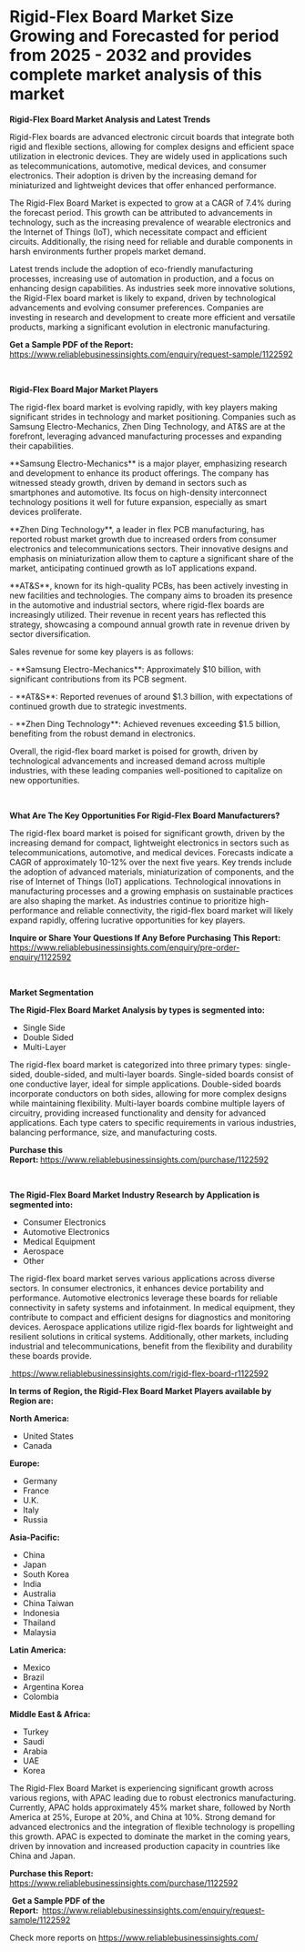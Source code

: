 <p><h1>Rigid-Flex Board Market Size Growing and Forecasted for period from 2025 - 2032 and provides complete market analysis of this market</h1></p><p><strong>Rigid-Flex Board Market Analysis and Latest Trends</strong></p>
<p><p>Rigid-Flex boards are advanced electronic circuit boards that integrate both rigid and flexible sections, allowing for complex designs and efficient space utilization in electronic devices. They are widely used in applications such as telecommunications, automotive, medical devices, and consumer electronics. Their adoption is driven by the increasing demand for miniaturized and lightweight devices that offer enhanced performance.</p><p>The Rigid-Flex Board Market is expected to grow at a CAGR of 7.4% during the forecast period. This growth can be attributed to advancements in technology, such as the increasing prevalence of wearable electronics and the Internet of Things (IoT), which necessitate compact and efficient circuits. Additionally, the rising need for reliable and durable components in harsh environments further propels market demand.</p><p>Latest trends include the adoption of eco-friendly manufacturing processes, increasing use of automation in production, and a focus on enhancing design capabilities. As industries seek more innovative solutions, the Rigid-Flex board market is likely to expand, driven by technological advancements and evolving consumer preferences. Companies are investing in research and development to create more efficient and versatile products, marking a significant evolution in electronic manufacturing.</p></p>
<p><strong>Get a Sample PDF of the Report:&nbsp;</strong> <a href="https://www.reliablebusinessinsights.com/enquiry/request-sample/1122592?utm_campaign=3133&utm_medium=2&utm_source=Github&utm_content=ia&utm_term=07042025&utm_id=rigid-flex-board">https://www.reliablebusinessinsights.com/enquiry/request-sample/1122592</a></p>
<p>&nbsp;</p>
<p><strong>Rigid-Flex Board Major Market Players</strong></p>
<p><p>The rigid-flex board market is evolving rapidly, with key players making significant strides in technology and market positioning. Companies such as Samsung Electro-Mechanics, Zhen Ding Technology, and AT&S are at the forefront, leveraging advanced manufacturing processes and expanding their capabilities.</p><p>**Samsung Electro-Mechanics** is a major player, emphasizing research and development to enhance its product offerings. The company has witnessed steady growth, driven by demand in sectors such as smartphones and automotive. Its focus on high-density interconnect technology positions it well for future expansion, especially as smart devices proliferate.</p><p>**Zhen Ding Technology**, a leader in flex PCB manufacturing, has reported robust market growth due to increased orders from consumer electronics and telecommunications sectors. Their innovative designs and emphasis on miniaturization allow them to capture a significant share of the market, anticipating continued growth as IoT applications expand.</p><p>**AT&S**, known for its high-quality PCBs, has been actively investing in new facilities and technologies. The company aims to broaden its presence in the automotive and industrial sectors, where rigid-flex boards are increasingly utilized. Their revenue in recent years has reflected this strategy, showcasing a compound annual growth rate in revenue driven by sector diversification.</p><p>Sales revenue for some key players is as follows:</p><p>- **Samsung Electro-Mechanics**: Approximately $10 billion, with significant contributions from its PCB segment.</p><p>- **AT&S**: Reported revenues of around $1.3 billion, with expectations of continued growth due to strategic investments.</p><p>- **Zhen Ding Technology**: Achieved revenues exceeding $1.5 billion, benefiting from the robust demand in electronics.</p><p>Overall, the rigid-flex board market is poised for growth, driven by technological advancements and increased demand across multiple industries, with these leading companies well-positioned to capitalize on new opportunities.</p></p>
<p>&nbsp;</p>
<p><strong>What Are The Key Opportunities For Rigid-Flex Board Manufacturers?</strong></p>
<p><p>The rigid-flex board market is poised for significant growth, driven by the increasing demand for compact, lightweight electronics in sectors such as telecommunications, automotive, and medical devices. Forecasts indicate a CAGR of approximately 10-12% over the next five years. Key trends include the adoption of advanced materials, miniaturization of components, and the rise of Internet of Things (IoT) applications. Technological innovations in manufacturing processes and a growing emphasis on sustainable practices are also shaping the market. As industries continue to prioritize high-performance and reliable connectivity, the rigid-flex board market will likely expand rapidly, offering lucrative opportunities for key players.</p></p>
<p><strong>Inquire or Share Your Questions If Any Before Purchasing This Report:</strong> <a href="https://www.reliablebusinessinsights.com/enquiry/pre-order-enquiry/1122592?utm_campaign=3133&utm_medium=2&utm_source=Github&utm_content=ia&utm_term=07042025&utm_id=rigid-flex-board">https://www.reliablebusinessinsights.com/enquiry/pre-order-enquiry/1122592</a></p>
<p>&nbsp;</p>
<p><strong>Market Segmentation</strong></p>
<p><strong>The Rigid-Flex Board Market Analysis by types is segmented into:</strong></p>
<p><ul><li>Single Side</li><li>Double Sided</li><li>Multi-Layer</li></ul></p>
<p><p>The rigid-flex board market is categorized into three primary types: single-sided, double-sided, and multi-layer boards. Single-sided boards consist of one conductive layer, ideal for simple applications. Double-sided boards incorporate conductors on both sides, allowing for more complex designs while maintaining flexibility. Multi-layer boards combine multiple layers of circuitry, providing increased functionality and density for advanced applications. Each type caters to specific requirements in various industries, balancing performance, size, and manufacturing costs.</p></p>
<p><strong>Purchase this Report:&nbsp;</strong><a href="https://www.reliablebusinessinsights.com/purchase/1122592?utm_campaign=3133&utm_medium=2&utm_source=Github&utm_content=ia&utm_term=07042025&utm_id=rigid-flex-board">https://www.reliablebusinessinsights.com/purchase/1122592</a></p>
<p>&nbsp;</p>
<p><strong>The Rigid-Flex Board Market Industry Research by Application is segmented into:</strong></p>
<p><ul><li>Consumer Electronics</li><li>Automotive Electronics</li><li>Medical Equipment</li><li>Aerospace</li><li>Other</li></ul></p>
<p><p>The rigid-flex board market serves various applications across diverse sectors. In consumer electronics, it enhances device portability and performance. Automotive electronics leverage these boards for reliable connectivity in safety systems and infotainment. In medical equipment, they contribute to compact and efficient designs for diagnostics and monitoring devices. Aerospace applications utilize rigid-flex boards for lightweight and resilient solutions in critical systems. Additionally, other markets, including industrial and telecommunications, benefit from the flexibility and durability these boards provide.</p></p>
<p><a href="https://www.reliablebusinessinsights.com/rigid-flex-board-r1122592?utm_campaign=3133&utm_medium=2&utm_source=Github&utm_content=ia&utm_term=07042025&utm_id=rigid-flex-board">&nbsp;https://www.reliablebusinessinsights.com/rigid-flex-board-r1122592</a></p>
<p><strong>In terms of Region, the Rigid-Flex Board Market Players available by Region are:</strong></p>
<p>
    <p> <strong> North America: </strong>
        <ul>
            <li>United States</li>
            <li>Canada</li>
        </ul>
        </p> 
    <p> <strong> Europe: </strong>
        <ul>
            <li>Germany</li>
            <li>France</li>
            <li>U.K.</li>
            <li>Italy</li>
            <li>Russia</li>
        </ul>
        </p> 
    <p> <strong> Asia-Pacific: </strong>
        <ul>
            <li>China</li>
            <li>Japan</li>
            <li>South Korea</li>
            <li>India</li>
            <li>Australia</li>
            <li>China Taiwan</li>
            <li>Indonesia</li>
            <li>Thailand</li>
            <li>Malaysia</li>
        </ul>
        </p> 
    <p> <strong> Latin America: </strong>
        <ul>
            <li>Mexico</li>
            <li>Brazil</li>
            <li>Argentina Korea</li>
            <li>Colombia</li>
        </ul>
        </p> 
    <p> <strong> Middle East & Africa: </strong>
        <ul>
            <li>Turkey</li>
            <li>Saudi</li>
            <li>Arabia</li>
            <li>UAE</li>
            <li>Korea</li>
        </ul>
    </p>
    </p>
<p><p>The Rigid-Flex Board Market is experiencing significant growth across various regions, with APAC leading due to robust electronics manufacturing. Currently, APAC holds approximately 45% market share, followed by North America at 25%, Europe at 20%, and China at 10%. Strong demand for advanced electronics and the integration of flexible technology is propelling this growth. APAC is expected to dominate the market in the coming years, driven by innovation and increased production capacity in countries like China and Japan.</p></p>
<p><strong>Purchase this Report: </strong><a href="https://www.reliablebusinessinsights.com/purchase/1122592?utm_campaign=3133&utm_medium=2&utm_source=Github&utm_content=ia&utm_term=07042025&utm_id=rigid-flex-board">https://www.reliablebusinessinsights.com/purchase/1122592</a></p>
<p>&nbsp;<strong>Get a Sample PDF of the Report:&nbsp;&nbsp;</strong><a href="https://www.reliablebusinessinsights.com/enquiry/request-sample/1122592?utm_campaign=3133&utm_medium=2&utm_source=Github&utm_content=ia&utm_term=07042025&utm_id=rigid-flex-board">https://www.reliablebusinessinsights.com/enquiry/request-sample/1122592</a></p>
<p><strong></strong></p>
<p>Check more reports on <a href="https://www.reliablebusinessinsights.com/?utm_campaign=3133&utm_medium=2&utm_source=Github&utm_content=ia&utm_term=07042025&utm_id=rigid-flex-board">https://www.reliablebusinessinsights.com/</a></p>